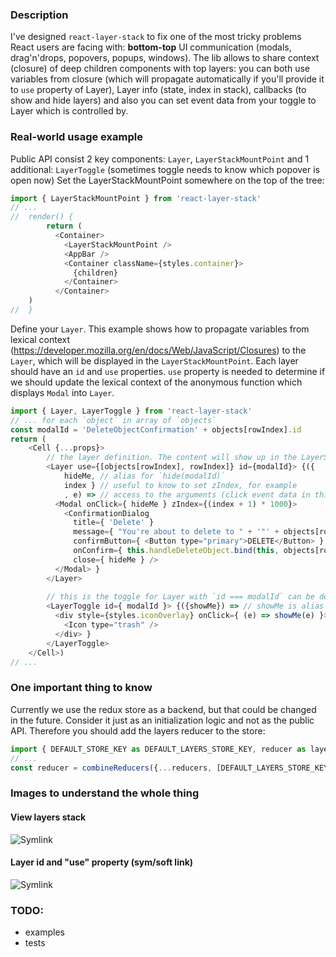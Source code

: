 ### Description

I've designed `react-layer-stack` to fix one of the most tricky problems React users are facing with: **bottom-top** UI communication (modals, drag'n'drops, popovers, popups, windows). The lib allows to share context (closure) of deep children components with top layers: you can both use variables from closure (which will propagate automatically if you'll provide it to `use` property of Layer), Layer info (state, index in stack), callbacks (to show and hide layers) and also you can set event data from your toggle to Layer which is controlled by.

### Real-world usage example

Public API consist 2 key components: `Layer`, `LayerStackMountPoint` and 1 additional: `LayerToggle` (sometimes toggle needs to know which popover is open now)
Set the LayerStackMountPoint somewhere on the top of the tree:

```javascript
import { LayerStackMountPoint } from 'react-layer-stack'
// ...
//  render() {
        return (
          <Container>
            <LayerStackMountPoint />
            <AppBar />
            <Container className={styles.container}>
              {children}
            </Container>
          </Container>
    )
//  }
```

Define your `Layer`. This example shows how to propagate variables from lexical context (https://developer.mozilla.org/en/docs/Web/JavaScript/Closures) to the `Layer`, which will be displayed in the `LayerStackMountPoint`. Each layer should have an `id` and `use` properties. `use` property is needed to determine if we should update the lexical context of the anonymous function which displays `Modal` into `Layer`.

```javascript
import { Layer, LayerToggle } from 'react-layer-stack'
// ... for each `object` in array of `objects`
const modalId = 'DeleteObjectConfirmation' + objects[rowIndex].id
return (
    <Cell {...props}>
        // the layer definition. The content will show up in the LayerStackMountPoint when `show(modalId)` be fired in LayerToggle
        <Layer use={[objects[rowIndex], rowIndex]} id={modalId}> {({
            hideMe, // alias for `hide(modalId)`
            index } // useful to know to set zIndex, for example
            , e) => // access to the arguments (click event data in this example)
          <Modal onClick={ hideMe } zIndex={(index + 1) * 1000}>
            <ConfirmationDialog
              title={ 'Delete' }
              message={ "You're about to delete to " + '"' + objects[rowIndex].name + '"' }
              confirmButton={ <Button type="primary">DELETE</Button> }
              onConfirm={ this.handleDeleteObject.bind(this, objects[rowIndex].name, hideMe) } // hide after confirmation
              close={ hideMe } />
          </Modal> }
        </Layer>
        
        // this is the toggle for Layer with `id === modalId` can be defined everywhere in the components tree
        <LayerToggle id={ modalId }> {({showMe}) => // showMe is alias for `show(modalId)`
          <div style={styles.iconOverlay} onClick={ (e) => showMe(e) }> // additional arguments can be passed (like event)
            <Icon type="trash" />
          </div> }
        </LayerToggle>
    </Cell>)
// ...
```

### One important thing to know

Currently we use the redux store as a backend, but that could be changed in the future. Consider it just as an initialization logic and not as the public API.
Therefore you should add the layers reducer to the store:

```javascript
import { DEFAULT_STORE_KEY as DEFAULT_LAYERS_STORE_KEY, reducer as layersReducer } from 'react-layer-stack'
// ...
const reducer = combineReducers({...reducers, [DEFAULT_LAYERS_STORE_KEY]: layersReducer})
```


### Images to understand the whole thing
#### View layers stack
![Symlink](http://cfs6.tistory.com/upload_control/download.blog?fhandle=YmxvZzE1NzczMkBmczYudGlzdG9yeS5jb206L2F0dGFjaC8wLzEzMDAwMDAwMDAyMi5qcGc%3D)

#### Layer id and "use" property (sym/soft link)
![Symlink](http://1.bp.blogspot.com/-gZMz1nF3GC0/UiyehOS_bWI/AAAAAAAABQI/BpYyEtadcEg/s640/profiles1.png)

### TODO:
* examples
* tests
